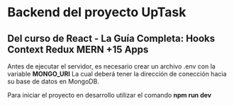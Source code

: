 # Backend del proyecto UpTask
## Del curso de React - La Guía Completa: Hooks Context Redux MERN +15 Apps

Antes de ejecutar el servidor, es necesario crear un archivo .env con la variable
**MONGO_URI**
La cual deberá tener la dirección de conección hacia su base de datos en MongoDB.

Para iniciar el proyecto en desarrollo utilizar el comando
**npm run dev**